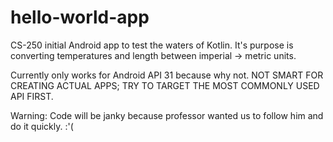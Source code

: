 # hello-world-app
CS-250 initial Android app to test the waters of Kotlin. It's purpose is converting temperatures and length between imperial -> metric units.

Currently only works for Android API 31 because why not. NOT SMART FOR CREATING ACTUAL APPS; TRY TO TARGET THE MOST COMMONLY USED API FIRST.

Warning: Code will be janky because professor wanted us to follow him and do it quickly. :'(
